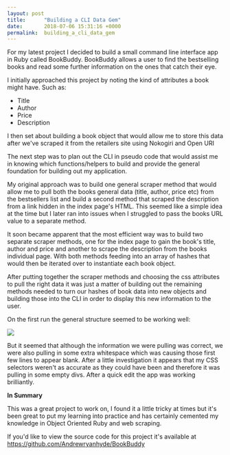 ```yaml
---
layout: post
title:      "Building a CLI Data Gem"
date:       2018-07-06 15:31:16 +0000
permalink:  building_a_cli_data_gem
---
```



For my latest project I decided to build a small command line interface app in Ruby called BookBuddy. BookBuddy allows a user to find the bestselling books and read some further information on the ones that catch their eye. 


I initially approached this project by noting the kind of attributes a book might have. Such as:

* Title 
* Author 
* Price
* Description 

I then set about building a book object that would allow me to store this data after we've scraped it from the retailers site using Nokogiri and Open URI 

The next step was to plan out the CLI in pseudo code that would assist me in knowing which functions/helpers to build and provide the general foundation for building out my application. 

My original approach was to build one general scraper method that would allow me to pull both the books general data (title, author, price etc) from the bestsellers list and build a second method that scraped the description from a link hidden in the index page's HTML. This seemed like a simple idea at the time but I later ran into issues when I struggled to pass the books URL value to a separate method. 

It soon became apparent that the most efficient way was to build two separate scraper methods, one for the index page to gain the book's title, author and price and another to scrape the description from the books individual page. With both methods feeding into an array of hashes that would then be iterated over to instantiate each book object. 

After putting together the scraper methods and choosing the css attributes to pull the right data it was just a matter of building out the remaining methods needed to turn our hashes of book data into new objects and building those into the CLI in order to display this new information to the user. 

On the first run the general structure seemed to be working well: 

![](https://preview.ibb.co/ikP8cJ/Screenshot_2018_07_06_at_11_44_33.png!)

But it seemed that although the information we were pulling was correct, we were also pulling in some extra whitespace which was causing those first few lines to appear blank. After a little investigation it appears that my CSS selectors weren't as accurate as they could have been and therefore it was pulling in some empty divs. After a quick edit the app was working brilliantly. 


**In Summary**

This was a great project to work on, I found it a little tricky at times but it's been great to put my learning into practice and has certainly cemented my knowledge in Object Oriented Ruby and web scraping. 

If you'd like to view the source code for this project it's available at https://github.com/Andrewryanhyde/BookBuddy






